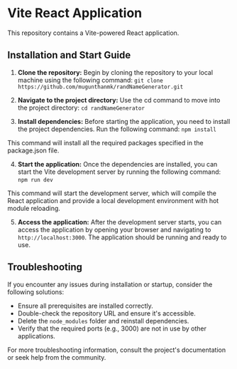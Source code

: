 # Vite React Application

This repository contains a Vite-powered React application.

## Installation and Start Guide

1. **Clone the repository:**
Begin by cloning the repository to your local machine using the following command:
`git clone https://github.com/mugunthanmk/randNameGenerator.git`

2. **Navigate to the project directory:**
Use the cd command to move into the project directory:
`cd randNameGenerator`

3. **Install dependencies:**
Before starting the application, you need to install the project dependencies. Run the following command:
`npm install`

This command will install all the required packages specified in the package.json file.

4. **Start the application:**
Once the dependencies are installed, you can start the Vite development server by running the following command:
`npm run dev`

This command will start the development server, which will compile the React application and provide a local development environment with hot module reloading.

5. **Access the application:**
After the development server starts, you can access the application by opening your browser and navigating to `http://localhost:3000`. The application should be running and ready to use.

## Troubleshooting

If you encounter any issues during installation or startup, consider the following solutions:

- Ensure all prerequisites are installed correctly.
- Double-check the repository URL and ensure it's accessible.
- Delete the `node_modules` folder and reinstall dependencies.
- Verify that the required ports (e.g., 3000) are not in use by other applications.

For more troubleshooting information, consult the project's documentation or seek help from the community.
